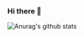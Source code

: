 ### Hi there 👋

<!--
**NithinEiswar/NithinEiswar** is a ✨ _special_ ✨ repository because its `README.md` (this file) appears on your GitHub profile.

Here are some ideas to get you started:

- 🔭 I’m currently working on : Endsems
- 🌱 I’m currently learning : Deep Learning
- 👯 I’m looking to collaborate on:
- 🤔 I’m looking for help with ...
- 💬 Ask me about: Internet of Things, Data Science and Image Processing
- 📫 How to reach me: Drop a mail to nit141100@gmail.com
- 😄 Pronouns: ...
- ⚡ Fun fact: ...
-->

![Anurag's github stats](https://github-readme-stats.vercel.app/api?username=NithinEiswar&title_color=fff&icon_color=79ff97&text_color=9f9f9f&bg_color=151515&hide=["prs","stars"]&show_icons=true)

